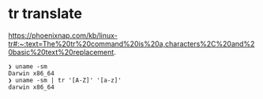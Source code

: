 # tr translate


https://phoenixnap.com/kb/linux-tr#:~:text=The%20tr%20command%20is%20a,characters%2C%20and%20basic%20text%20replacement.

```
❯ uname -sm
Darwin x86_64
❯ uname -sm | tr '[A-Z]' '[a-z]'
darwin x86_64
```